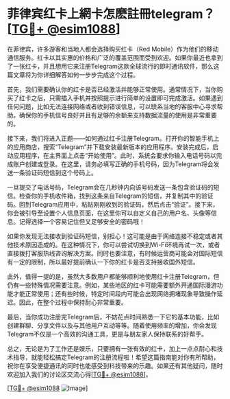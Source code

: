 # 菲律宾红卡上網卡怎麽註冊telegram？[[TG💪+ @esim1088](https://t.me/s/esim1088)]

在菲律宾，许多游客和当地人都会选择购买红卡（Red Mobile）作为他们的移动通信服务。红卡以其实惠的价格和广泛的覆盖范围而受到欢迎。如果你最近也拿到了一张红卡，并且想用它来注册Telegram这款全球流行的即时通讯软件，那么这篇文章将为你详细解答如何一步步完成这个过程。

首先，我们需要确认你的红卡是否已经激活并能够正常使用。通常情况下，当你购买了红卡之后，只需插入手机并按照提示进行简单的设置即可完成激活。如果遇到任何问题，比如无法连接网络或者收到错误信息，可以联系当地的客服中心寻求帮助。确保你的手机信号良好并且有足够的余额来支持数据流量的使用是非常重要的。

接下来，我们将进入正题——如何通过红卡注册Telegram。打开你的智能手机上的应用商店，搜索“Telegram”并下载安装最新版本的应用程序。安装完成后，启动应用程序，在主界面上点击“开始使用”。此时，系统会要求你输入电话号码以完成账户创建或登录。在这里，请务必填写正确的手机号码，因为Telegram将会发送一条验证码短信到这个号码上。

一旦提交了电话号码，Telegram会在几秒钟内向该号码发送一条包含验证码的短信。检查你的手机收件箱，找到这条来自Telegram的短信，并复制其中的验证码。回到Telegram应用中，粘贴刚刚收到的验证码，然后点击“验证”。接下来，你会被引导至设置个人信息页面，在这里你可以自定义自己的用户名、头像等信息。记得选择一个容易记住但又足够安全的密码哦！

如果你发现无法接收到验证码短信，别担心！这可能是由于网络连接不稳定或者其他技术原因造成的。在这种情况下，你可以尝试切换到Wi-Fi环境再试一次，或者直接拨打客服热线咨询解决方案。同时也要注意，有时候运营商可能会对国际短信有一定的限制，所以最好提前确认一下你的红卡是否支持接收国外短信。

此外，值得一提的是，虽然大多数用户都能够顺利地使用红卡注册Telegram，但仍有一些特殊情况需要注意。例如，某些地区的红卡可能需要额外开通国际漫游功能才能正常使用；还有些时候，特定时间段内可能会出现网络拥堵现象导致操作延迟。因此，在整个过程中保持耐心非常重要。

最后，当你成功注册完Telegram后，不妨花点时间熟悉一下它的基本功能，比如创建群聊、分享文件以及与其他用户互动等等。随着使用频率的增加，你会发现Telegram不仅是一个高效的沟通工具，更是与朋友家人保持联系的好帮手。

总之，无论是为了工作还是娱乐，只要拥有一张有效的红卡，加上一点点耐心和技术指导，就能轻松搞定Telegram的注册流程啦！希望这篇指南能对你有所帮助，祝你在享受便捷通讯的同时也能感受到科技带来的乐趣。如果还有其他疑问，随时欢迎加入我们的讨论区交流心得[[TG💪+ @esim1088](https://t.me/s/esim1088)]。

[[TG💪+ @esim1088](https://t.me/s/esim1088) ![Image](https://i.postimg.cc/4NQfJmqS/Snipaste-2025-05-13-00-14-12.png)]